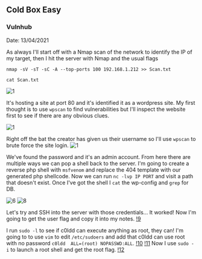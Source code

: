 ## Cold Box Easy
### Vulnhub
Date: 13/04/2021


As always I'll start off with a Nmap scan of the network to identify the IP of my target, then I hit the server with Nmap and the usual flags

```nmap -sV -sT -sC -A --top-ports 100 192.168.1.212 >> Scan.txt```

```cat Scan.txt```

![1](Images/1.png)

It's hosting a site at port 80 and it's identified it as a wordpress site. My first thought is to use ```wpscan``` to find vulnerabilities but I'll inspect the website first to see if there are any obvious clues.

![1](Images/2.png)

Right off the bat the creator has given us their username so I'll use ```wpscan``` to brute force the site login.
![1](Images/4.png)

We've found the password and it's an admin account. From here there are multiple ways we can pop a shell back to the server. I'm going to create a reverse php shell with ```msfvenom``` and replace the 404 template with our generated php shellcode. Now we can run ```nc -lvp IP PORT``` and visit a path that doesn't exist. Once I've got the shell I ```cat``` the wp-config and ```grep``` for DB.

![6](Images/6.png)
![8](Images/8.png)

Let's try and SSH into the server with those credentials... It worked! Now I'm going to get the user flag and copy it into my notes.
[!9](Images/9.png)

I run ```sudo -l``` to see if c0ldd can execute anything as root, they can! I'm going to to use ```vim``` to edit ```/etc/sudoers``` and add that c0ldd can use root with no password ```c0ldd	ALL=(root) NOPASSWD:ALL```.
[!10](Images/10.png)
[!11](Images/11.png)
Now I use ```sudo -i``` to launch a root shell and get the root flag.
[!12](Images/12.png)



